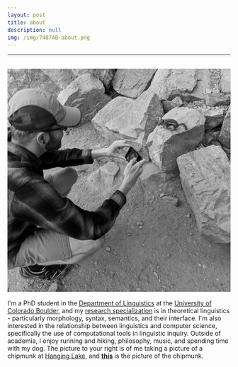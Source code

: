 ```yaml
---
layout: post
title: about
description: null
img: /img/7487AB-about.png
---
```


***

<br/>

<img class="col one right" src="/img/hanginglake.jpg">

I'm a PhD student in the [Department of Linguistics](http://www.colorado.edu/linguistics/) at the [University of Colorado Boulder](http://www.colorado.edu/), and my [research specialization](http://jared-desjardins.github.io/pages/3_research/) is in theoretical linguistics - particularly morphology, syntax, semantics, and their interface. I'm also interested in the relationship between linguistics and computer science, specifically the use of computational tools in linguistic inquiry. Outside of academia, I enjoy running and hiking, philosophy, music, and spending time with my dog. The picture to your right is of me taking a picture of a chipmunk at [Hanging Lake](http://en.wikipedia.org/wiki/Hanging_Lake), and [__this__](http://jared-desjardins.github.io/img/chipmunk.jpg) is the picture of the chipmunk.
